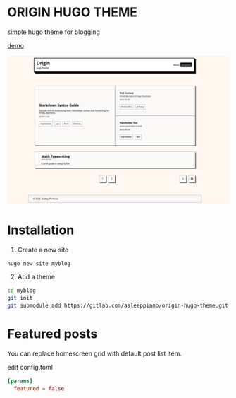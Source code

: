 # ORIGIN HUGO THEME

simple hugo theme for blogging

[demo](https://asleeppiano.gitlab.io/origin-hugo-site/)

![screenshot](images/screenshot.png)

# Installation

1. Create a new site

```sh
hugo new site myblog
```

2. Add a theme

```sh
cd myblog
git init
git submodule add https://gitlab.com/asleeppiano/origin-hugo-theme.git themes/origin
```

# Featured posts

You can replace homescreen grid with default post list item.

edit config.toml

```toml
[params]
  featured = false
```
